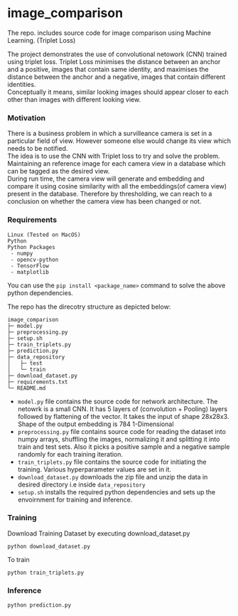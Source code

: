 # image_comparison
The repo. includes source code for image comparison using Machine Learning. (Triplet Loss)

The project demonstrates the use of convolutional netowork (CNN) trained using triplet loss. Triplet Loss minimises the distance between an anchor and a positive, images that contain same identity, and maximises the distance between the anchor and a negative, images that contain different identities.<br />
Conceptually it means, similar looking images should appear closer to each other than images with different looking view.

### Motivation
There is a business problem in which a survilleance camera is set in a particular field of view. However someone else would change its view which needs to be notified.<br />
The idea is to use the CNN with Triplet loss to try and solve the problem. Maintaining an reference image for each camera view in a database which can be tagged as the desired view.<br />
During run time, the camera view will generate and embedding and compare it using cosine similarity with all the embeddings(of camera view) present in the database. Therefore by thresholding, we can reach to a conclusion on whether the camera view has been changed or not.

### Requirements
```
Linux (Tested on MacOS)
Python
Python Packages
 - numpy
 - opencv-python
 - TensorFlow
 - matplotlib
 ```
 You can use the `pip install <package_name>` command to solve the above python dependencies.
 
 The repo has the direcotry structure as depicted below:
```
image_comparison
├─ model.py
├─ preprocessing.py
├─ setup.sh
├─ train_triplets.py
├─ prediction.py
├─ data_repository
│   ├─ test
│   └─ train
├─ download_dataset.py
├─ requirements.txt
└─ README.md
```
- `model.py` file contains the source code for network architecture. The netowrk is a small CNN. It has 5 layers of (convolution + Pooling) layers followed by flattening of the vector. It takes the input of shape 28x28x3. Shape of the output embedding is 784 1-Dimensional
- `preprocessing.py` file contains source code for reading the dataset into numpy arrays, shuffling the images, normalizing it and splitting it into train and test sets. Also it picks a positive sample and a negative sample randomly for each training iteration.
- `train_triplets.py` file contains the source code for initiating the training. Various hyperparameter values are set in it.
- `download_dataset.py` downloads the zip file and unzip the data in desired directory i.e inside `data_repository`
- `setup.sh` installs the required python dependencies and sets up the envoirnment for training and inference.

### Training
Download Training Dataset by executing download_dataset.py
```
python download_dataset.py
```

To train
```
python train_triplets.py 
```
### Inference
```
python prediction.py
```
